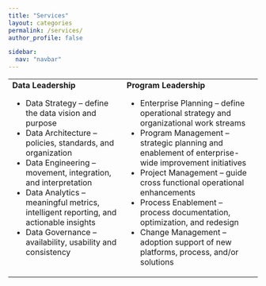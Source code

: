 ```yaml
---
title: "Services"
layout: categories
permalink: /services/
author_profile: false

sidebar:
  nav: "navbar"
---
```

<table>
<tr>
  <td style="vertical-align:top"><b>Data Leadership</b><br><ul><li>Data Strategy – define the data vision and purpose</li><li>Data Architecture – policies, standards, and organization</li><li>Data Engineering – movement, integration, and interpretation</li><li>Data Analytics – meaningful metrics, intelligent reporting, and actionable insights</li><li>Data Governance – availability, usability and consistency</li></ul></td>
  <td style="vertical-align:top"><b>Program Leadership</b><br><ul><li>Enterprise Planning – define operational strategy and organizational work streams</li><li>Program Management – strategic planning and enablement of enterprise-wide improvement initiatives</li><li>Project Management – guide cross functional operational enhancements</li><li>Process Enablement – process documentation, optimization, and redesign</li><li>Change Management – adoption support of new platforms, process, and/or solutions</li></ul></td>
</tr>
</table>
